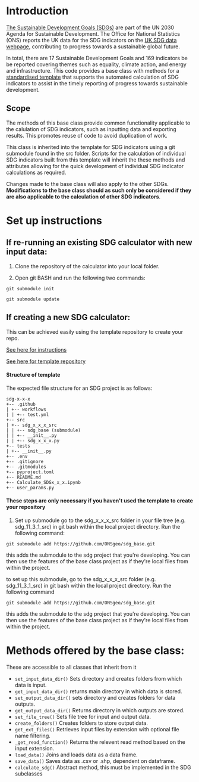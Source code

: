 # Introduction

[The Sustainable Development Goals (SDGs)](https://sdgs.un.org/goals) are part of the UN 2030 Agenda for Sustainable Development. The Office for National Statistics (ONS) reports the UK data for the SDG indicators on the [UK SDG data webpage](https://sdgdata.gov.uk/), contributing to progress towards a sustainable global future.

In total, there are 17 Sustainable Development Goals and 169 indicators be be reported covering themes such as equality, climate action, and energy and infrastructure. This code provides a base class with methods for a [standardised template](https://github.com/ONSgeo/sdg_template) that supports the automated calculation of SDG indicators to assist in the timely reporting of progress towards sustainable development. 

## Scope

The methods of this base class provide common functionality applicable to the calulation of SDG indicators, such as inputting data and exporting results. This promotes reuse of code to avoid duplication of work.

This class is inherited into the template for SDG indicators using a git submodule found in the src folder. Scripts for the calculation of individual SDG indicators built from this template will inherit the these methods and attributes allowing for the quick development of individual SDG indicator calculations as required.

Changes made to the base class will also apply to the other SDGs. **Modifications to the base class should as such only be considered if they are also applicable to the calculation of other SDG indicators**. 

# Set up instructions

## If re-running an existing SDG calculator with new input data:

1. Clone the repository of the calculator into your local folder.
 
2. Open git BASH and run the following two commands:


```git submodule init```

```git submodule update```

## If creating a new SDG calculator:

This can be achieved easily using the template repository to create your repo. 

[See here for instructions](https://docs.github.com/en/repositories/creating-and-managing-repositories/creating-a-repository-from-a-template)

[See here for template repository](https://github.com/ONSgeo/sdg_template)


#### Structure of template
The expected file structure for an SDG project is as follows:
```
sdg-x-x-x
+-- .github
| +-- workflows
| | +-- test.yml
+-- src
| +-- sdg_x_x_x_src
| | +-- sdg_base (submodule)
| | +-- __init__.py
| | +-- sdg_x_x_x.py
+-- tests
| +-- __init__.py
+-- .env
+-- .gitignore
+-- .gitmodules
+-- pyproject.toml
+-- README.md
+-- Calculate_SDGx_x_x.ipynb
+-- user_params.py
```

#### These steps are only necessary if you haven't used the template to create your repository
1. Set up submodule go to the sdg_x_x_x_src folder in your file tree (e.g. sdg_11_3_1_src) in git bash within the local project directory. Run the following command:
 
```git submodule add https://github.com/ONSgeo/sdg_base.git```
 
this adds the submodule to the sdg project that you're developing. You can then use the features of the base class project as if they're local files from within the project.

to set up this submodule, go to the sdg_x_x_x_src folder (e.g. sdg_11_3_1_src) in git bash within the local project directory. Run the following command

```git submodule add https://github.com/ONSgeo/sdg_base.git```

this adds the submodule to the sdg project that you're developing. You can then use the features of the base class project as if they're local files from within the project.

# Methods offered by the base class:
These are accessible to all classes that inherit from it
- `set_input_data_dir()` Sets directory and creates folders from which data is input.
- `get_input_data_dir()` returns main directory in which data is stored.
- `set_output_data_dir()` sets directory and creates folders for data outputs.
- `get_output_data_dir()` Returns directory in which outputs are stored.
- `set_file_tree()` Sets file tree for input and output data.
- `create_folders()` Creates folders to store output data.
- `get_ext_files()` Retrieves input files by extension with optional file name filtering.
- `_get_read_function()` Returns the relevent read method based on the input extension.
- `load_data()` Joins and loads data as a data frame.
- `save_data()` Saves data as .csv or .shp, dependent on dataframe.
- `calculate_sdg()` Abstract method, this must be implemented in the SDG subclasses

